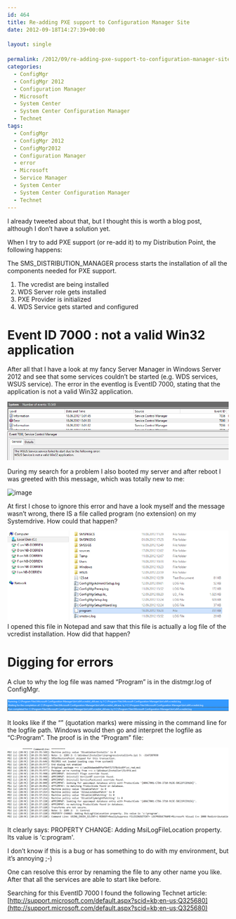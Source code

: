 ```yaml
---
id: 464
title: Re-adding PXE support to Configuration Manager Site
date: 2012-09-18T14:27:39+00:00

layout: single

permalink: /2012/09/re-adding-pxe-support-to-configuration-manager-site/
categories:
  - ConfigMgr
  - ConfigMgr 2012
  - Configuration Manager
  - Microsoft
  - System Center
  - System Center Configuration Manager
  - Technet
tags:
  - ConfigMgr
  - ConfigMgr 2012
  - ConfigMgr2012
  - Configuration Manager
  - error
  - Microsoft
  - Service Manager
  - System Center
  - System Center Configuration Manager
  - Technet
---
```

I already tweeted about that, but I thought this is worth a blog post, although I don’t have a solution yet.

When I try to add PXE support (or re-add it) to my Distribution Point, the following happens:

The SMS\_DISTRIBUTION\_MANAGER process starts the installation of all the components needed for PXE support.

1. The vcredist are being installed
2. WDS Server role gets installed
3. PXE Provider is initialized
4. WDS Service gets started and configured

# Event ID 7000 : not a valid Win32 application

After all that I have a look at my fancy Server Manager in Windows Server 2012 and see that some services couldn’t be started (e.g. WDS services, WSUS service). The error in the eventlog is EventID 7000, stating that the application is not a valid Win32 application.

![image](/media/2012/09/image1.png "image")

During my search for a problem I also booted my server and after reboot I was greeted with this message, which was totally new to me:

![image](/media/2012/09/image2.png "image")

At first I chose to ignore this error and have a look myself and the message wasn’t wrong, there IS a file called program (no extension) on my Systemdrive. How could that happen?

![image](/media/2012/09/image3.png "image")
I opened this file in Notepad and saw that this file is actually a log file of the vcredist installation. How did that happen?

# Digging for errors

A clue to why the log file was named “Program” is in the distmgr.log of ConfigMgr.

![image](/media/2012/09/image4.png "image")

It looks like if the “” (quotation marks) were missing in the command line for the logfile path. Windows would then go and interpret the logfile as “C:Program”. The proof is in the “Program” file:

![image](/media/2012/09/image5.png "image")

It clearly says: PROPERTY CHANGE: Adding MsiLogFileLocation property. Its value is 'c:program'.

I don’t know if this is a bug or has something to do with my environment, but it’s annoying ;-)

One can resolve this error by renaming the file to any other name you like. After that all the services are able to start like before.

Searching for this EventID 7000 I found the following Technet article: [http://support.microsoft.com/default.aspx?scid=kb;en-us;Q325680](http://support.microsoft.com/default.aspx?scid=kb;en-us;Q325680)



